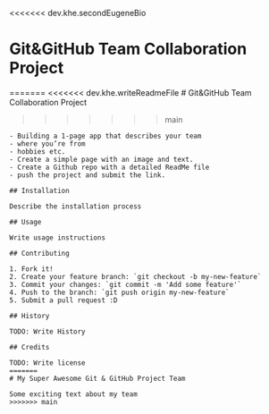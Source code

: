   <<<<<<< dev.khe.secondEugeneBio
    <!-- Please change or fill some contents if you need to -->

  # Git&GitHub Team Collaboration Project
  =======
    <<<<<<< dev.khe.writeReadmeFile
    # Git&GitHub Team Collaboration Project
  >>>>>>> main

	- Building a 1-page app that describes your team
	- where you’re from
	- hobbies etc.
	- Create a simple page with an image and text.
	- Create a Github repo with a detailed ReadMe file
	- push the project and submit the link.

	## Installation

	Describe the installation process

	## Usage

	Write usage instructions

	## Contributing

	1. Fork it!
	2. Create your feature branch: `git checkout -b my-new-feature`
	3. Commit your changes: `git commit -m 'Add some feature'`
	4. Push to the branch: `git push origin my-new-feature`
	5. Submit a pull request :D

	## History

	TODO: Write History

	## Credits

	TODO: Write license
	=======
	# My Super Awesome Git & GitHub Project Team

	Some exciting text about my team
	>>>>>>> main
